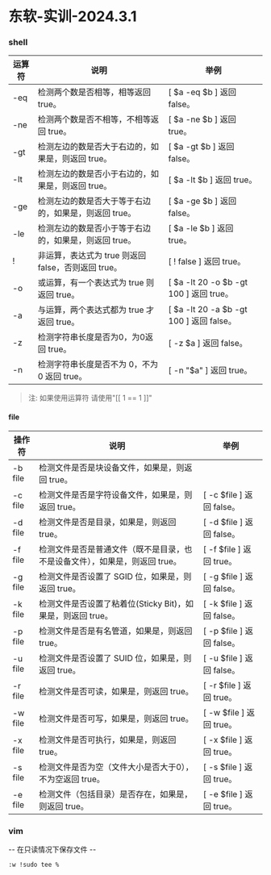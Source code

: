 # 东软-实训-2024.3.1

### shell 
 | 运算符	 | 说明	 | 举例 | 
 |  ----  |  ----  |  ----  | 
 | -eq	 | 检测两个数是否相等，相等返回 true。	 | [ $a -eq $b ] 返回 false。 | 
 | -ne	 | 检测两个数是否不相等，不相等返回 true。	 | [ $a -ne $b ] 返回 true。 | 
 | -gt	 | 检测左边的数是否大于右边的，如果是，则返回 true。	 | [ $a -gt $b ] 返回 false。 | 
 | -lt	 | 检测左边的数是否小于右边的，如果是，则返回 true。	 | [ $a -lt $b ] 返回 true。 | 
 | -ge	 | 检测左边的数是否大于等于右边的，如果是，则返回 true。	 | [ $a -ge $b ] 返回 false。 | 
 | -le	 | 检测左边的数是否小于等于右边的，如果是，则返回 true。	 | [ $a -le $b ] 返回 true。 | 
 | !	 | 非运算，表达式为 true 则返回 false，否则返回 true。	 | [ ! false ] 返回 true。 |
 | -o	 | 或运算，有一个表达式为 true 则返回 true。	 | [ $a -lt 20 -o $b -gt 100 ] 返回 true。 |
 | -a	 | 与运算，两个表达式都为 true 才返回 true。	 | [ $a -lt 20 -a $b -gt 100 ] 返回 false。 |
 | -z	 | 检测字符串长度是否为0，为0返回 true。	 | [ -z $a ] 返回 false。 |
 | -n	 | 检测字符串长度是否不为 0，不为 0 返回 true。	 | [ -n "$a" ] 返回 true。 |

> 注: 
>   如果使用运算符 请使用"[[ 1 == 1 ]]"

#### file
 | 操作符	 |说明	 |举例 |
 | ---- | ---- | ---- |
 | -b file	 | 检测文件是否是块设备文件，如果是，则返回 true。	 |  | [ -b $file ] 返回 false。 |
 | -c file	 | 检测文件是否是字符设备文件，如果是，则返回 true。	 | [ -c $file ] 返回 false。 |
 | -d file	 | 检测文件是否是目录，如果是，则返回 true。	 | [ -d $file ] 返回 false。 |
 | -f file	 | 检测文件是否是普通文件（既不是目录，也不是设备文件），如果是，则返回 true。	 | [ -f $file ] 返回 true。 |
 | -g file	 | 检测文件是否设置了 SGID 位，如果是，则返回 true。	 | [ -g $file ] 返回 false。 |
 | -k file	 | 检测文件是否设置了粘着位(Sticky Bit)，如果是，则返回 true。	 | [ -k $file ] 返回 false。 |
 | -p file	 | 检测文件是否是有名管道，如果是，则返回 true。	 | [ -p $file ] 返回 false。 |
 | -u file	 | 检测文件是否设置了 SUID 位，如果是，则返回 true。	 | [ -u $file ] 返回 false。 |
 | -r file	 | 检测文件是否可读，如果是，则返回 true。	 | [ -r $file ] 返回 true。 |
 | -w file	 | 检测文件是否可写，如果是，则返回 true。	 | [ -w $file ] 返回 true。 |
 | -x file	 | 检测文件是否可执行，如果是，则返回 true。	 | [ -x $file ] 返回 true。 |
 | -s file	 | 检测文件是否为空（文件大小是否大于0），不为空返回 true。	 | [ -s $file ] 返回 true。 |
 | -e file	 | 检测文件（包括目录）是否存在，如果是，则返回 true。	 | [ -e $file ] 返回 true。 |

### vim

 --  在只读情况下保存文件 --

``` :w !sudo tee % ```

